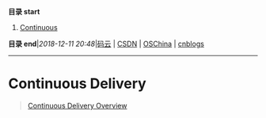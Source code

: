 **目录 start**

1. [Continuous](#continuous)

**目录 end**|_2018-12-11 20:48_|[码云](https://gitee.com/gin9) | [CSDN](http://blog.csdn.net/kcp606) | [OSChina](https://my.oschina.net/kcp1104) | [cnblogs](http://www.cnblogs.com/kuangcp)
****************************************
# Continuous Delivery
> [Continuous Delivery Overview](https://github.com/mockito/mockito/wiki/Continuous-Delivery-Overview)

